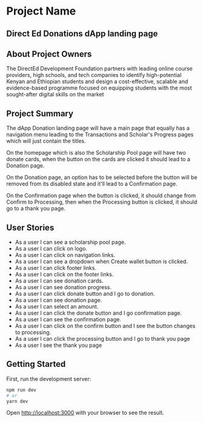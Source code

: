 # Project Name

## Direct Ed Donations dApp landing page

## About Project Owners

The DirectEd Development Foundation partners with leading online course providers, high schools, and tech companies to identify high-potential Kenyan and Ethiopian students and design a cost-effective, scalable and evidence-based programme focused on equipping students with the most sought-after digital skills on the market

## Project Summary

The dApp Donation landing page will have a main page that equally has a navigation menu leading to the Transactions and Scholar's Progress pages which will just contain the titles.

On the homepage which is also the Scholarship Pool page will have two donate cards, when the button on the cards are clicked it should lead to a Donation page.

On the Donation page, an option has to be selected before the button will be removed from its disabled state and it'll lead to a Confirmation page.

On the Confirmation page when the button is clicked, it should change from Confirm to Processing, then when the Processing button is clicked, it should go to a thank you page.

## User Stories

- As a user I can see a scholarship pool page.
- As a user I can click on logo.
- As a user I can click on navigation links.
- As a user I can see a dropdown when Create wallet button is clicked.
- As a user I can click footer links.
- As a user I can click on the footer links.
- As a user I can see donation cards.
- As a user I can see donation progress.
- As a user I can click donate button and I go to donation.
- As a user I can see donation page.
- As a user I can select an amount.
- As a user I can click the donate button and I go confirmation page.
- As a user I can see the confirmation page.
- As a user I can click on the confirm button and I see the button changes to processing.
- As a user I can click the processing button and I go to thank you page
- As a user I see the thank you page

## Getting Started

First, run the development server:

```bash
npm run dev
# or
yarn dev
```

Open [http://localhost:3000](http://localhost:3000) with your browser to see the result.
